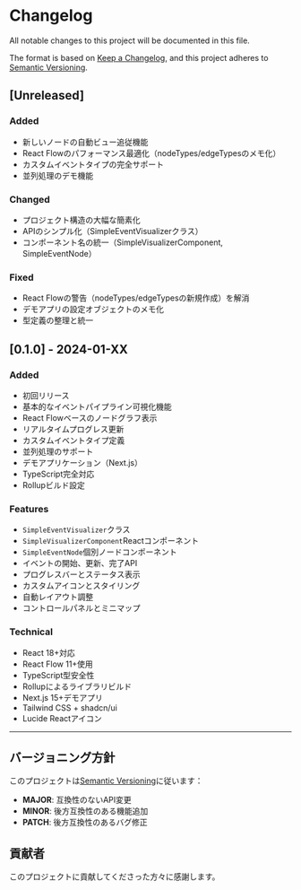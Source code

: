 # Changelog

All notable changes to this project will be documented in this file.

The format is based on [Keep a Changelog](https://keepachangelog.com/en/1.0.0/),
and this project adheres to [Semantic Versioning](https://semver.org/spec/v2.0.0.html).

## [Unreleased]

### Added
- 新しいノードの自動ビュー追従機能
- React Flowのパフォーマンス最適化（nodeTypes/edgeTypesのメモ化）
- カスタムイベントタイプの完全サポート
- 並列処理のデモ機能

### Changed
- プロジェクト構造の大幅な簡素化
- APIのシンプル化（SimpleEventVisualizerクラス）
- コンポーネント名の統一（SimpleVisualizerComponent, SimpleEventNode）

### Fixed
- React Flowの警告（nodeTypes/edgeTypesの新規作成）を解消
- デモアプリの設定オブジェクトのメモ化
- 型定義の整理と統一

## [0.1.0] - 2024-01-XX

### Added
- 初回リリース
- 基本的なイベントパイプライン可視化機能
- React Flowベースのノードグラフ表示
- リアルタイムプログレス更新
- カスタムイベントタイプ定義
- 並列処理のサポート
- デモアプリケーション（Next.js）
- TypeScript完全対応
- Rollupビルド設定

### Features
- `SimpleEventVisualizer`クラス
- `SimpleVisualizerComponent`Reactコンポーネント
- `SimpleEventNode`個別ノードコンポーネント
- イベントの開始、更新、完了API
- プログレスバーとステータス表示
- カスタムアイコンとスタイリング
- 自動レイアウト調整
- コントロールパネルとミニマップ

### Technical
- React 18+対応
- React Flow 11+使用
- TypeScript型安全性
- Rollupによるライブラリビルド
- Next.js 15+デモアプリ
- Tailwind CSS + shadcn/ui
- Lucide Reactアイコン

---

## バージョニング方針

このプロジェクトは[Semantic Versioning](https://semver.org/)に従います：

- **MAJOR**: 互換性のないAPI変更
- **MINOR**: 後方互換性のある機能追加
- **PATCH**: 後方互換性のあるバグ修正

## 貢献者

このプロジェクトに貢献してくださった方々に感謝します。 